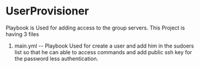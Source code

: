 # UserProvisioner
Playbook is Used for adding access to the group servers.
This Project is having 3 files 
1) main.yml -- Playbook Used for create a user and add him in the sudoers list so that he can able to access commands and add public ssh key for the password less authentication.
